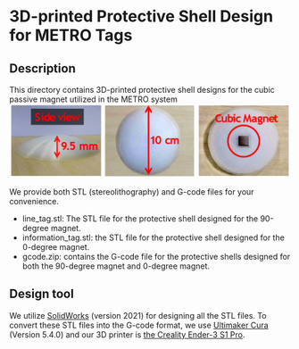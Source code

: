 # 3D-printed Protective Shell Design for METRO Tags

## Description
This directory contains 3D-printed protective shell designs for the cubic passive magnet utilized in the METRO system
![plot](../Img/protective_shell.png)

We provide both STL (stereolithography) and G-code files for your convenience.

- line_tag.stl: The STL file for the protective shell designed for the 90-degree magnet.
- information_tag.stl: the STL file for the protective shell designed for the 0-degree magnet.
- gcode.zip: contains the G-code file for the protective shells designed for both the 90-degree magnet and 0-degree magnet.

## Design tool
We utilize [SolidWorks](https://www.solidworks.com/sw/support/downloads.htm) (version 2021) for designing all the STL files.
To convert these STL files into the G-code format, we use [Ultimaker Cura](https://ultimaker.com/software/ultimaker-cura/) (Version 5.4.0) and our 3D printer is [the Creality Ender-3 S1 Pro](https://www.creality.com/products/creality-ender-3-s1-pro-fdm-3d-printer).
